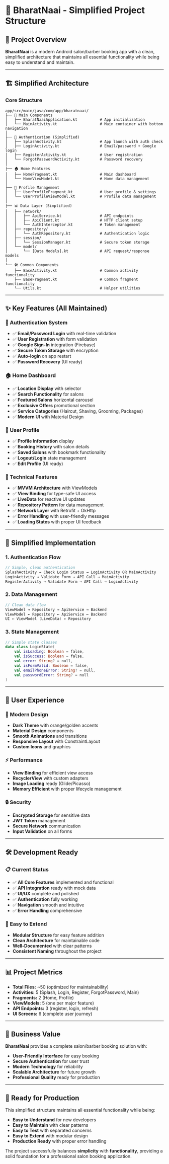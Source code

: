 # 📱 BharatNaai - Simplified Project Structure

## 🎯 **Project Overview**
**BharatNaai** is a modern Android salon/barber booking app with a clean, simplified architecture that maintains all essential functionality while being easy to understand and maintain.

---

## 🏗️ **Simplified Architecture**

### **Core Structure**
```
app/src/main/java/com/app/bharatnaai/
├── 📱 Main Components
│   ├── BharatNaaiApplication.kt          # App initialization
│   └── MainActivity.kt                   # Main container with bottom navigation
│
├── 🔐 Authentication (Simplified)
│   ├── SplashActivity.kt                 # App launch with auth check
│   ├── LoginActivity.kt                  # Email/password + Google login
│   ├── RegisterActivity.kt               # User registration
│   └── ForgotPasswordActivity.kt         # Password recovery
│
├── 🏠 Home Features
│   ├── HomeFragment.kt                   # Main dashboard
│   └── HomeViewModel.kt                  # Home data management
│
├── 👤 Profile Management
│   ├── UserProfileFragment.kt            # User profile & settings
│   └── UserProfileViewModel.kt           # Profile data management
│
├── 📊 Data Layer (Simplified)
│   ├── network/
│   │   ├── ApiService.kt                 # API endpoints
│   │   ├── ApiClient.kt                  # HTTP client setup
│   │   └── AuthInterceptor.kt            # Token management
│   ├── repository/
│   │   └── AuthRepository.kt             # Authentication logic
│   ├── session/
│   │   └── SessionManager.kt             # Secure token storage
│   └── model/
│       └── [Data Models].kt              # API request/response models
│
└── 🛠️ Common Components
    ├── BaseActivity.kt                   # Common activity functionality
    ├── BaseFragment.kt                   # Common fragment functionality
    └── Utils.kt                          # Helper utilities
```

---

## ✨ **Key Features (All Maintained)**

### **🔐 Authentication System**
- ✅ **Email/Password Login** with real-time validation
- ✅ **User Registration** with form validation
- ✅ **Google Sign-In** integration (Firebase)
- ✅ **Secure Token Storage** with encryption
- ✅ **Auto-login** on app restart
- ✅ **Password Recovery** (UI ready)

### **🏠 Home Dashboard**
- ✅ **Location Display** with selector
- ✅ **Search Functionality** for salons
- ✅ **Featured Salons** horizontal carousel
- ✅ **Exclusive Offers** promotional section
- ✅ **Service Categories** (Haircut, Shaving, Grooming, Packages)
- ✅ **Modern UI** with Material Design

### **👤 User Profile**
- ✅ **Profile Information** display
- ✅ **Booking History** with salon details
- ✅ **Saved Salons** with bookmark functionality
- ✅ **Logout/Login** state management
- ✅ **Edit Profile** (UI ready)

### **🔧 Technical Features**
- ✅ **MVVM Architecture** with ViewModels
- ✅ **View Binding** for type-safe UI access
- ✅ **LiveData** for reactive UI updates
- ✅ **Repository Pattern** for data management
- ✅ **Network Layer** with Retrofit + OkHttp
- ✅ **Error Handling** with user-friendly messages
- ✅ **Loading States** with proper UI feedback

---

## 🚀 **Simplified Implementation**

### **1. Authentication Flow**
```kotlin
// Simple, clean authentication
SplashActivity → Check Login Status → LoginActivity OR MainActivity
LoginActivity → Validate Form → API Call → MainActivity
RegisterActivity → Validate Form → API Call → LoginActivity
```

### **2. Data Management**
```kotlin
// Clean data flow
ViewModel → Repository → ApiService → Backend
ViewModel ← Repository ← ApiService ← Backend
UI ← ViewModel (LiveData) ← Repository
```

### **3. State Management**
```kotlin
// Simple state classes
data class LoginState(
    val isLoading: Boolean = false,
    val isSuccess: Boolean = false,
    val error: String? = null,
    val isFormValid: Boolean = false,
    val emailPhoneError: String? = null,
    val passwordError: String? = null
)
```

---

## 📱 **User Experience**

### **🎨 Modern Design**
- **Dark Theme** with orange/golden accents
- **Material Design** components
- **Smooth Animations** and transitions
- **Responsive Layout** with ConstraintLayout
- **Custom Icons** and graphics

### **⚡ Performance**
- **View Binding** for efficient view access
- **RecyclerView** with custom adapters
- **Image Loading** ready (Glide/Picasso)
- **Memory Efficient** with proper lifecycle management

### **🔒 Security**
- **Encrypted Storage** for sensitive data
- **JWT Token** management
- **Secure Network** communication
- **Input Validation** on all forms

---

## 🛠️ **Development Ready**

### **📋 Current Status**
- ✅ **All Core Features** implemented and functional
- ✅ **API Integration** ready with mock data
- ✅ **UI/UX** complete and polished
- ✅ **Authentication** fully working
- ✅ **Navigation** smooth and intuitive
- ✅ **Error Handling** comprehensive

### **🔧 Easy to Extend**
- **Modular Structure** for easy feature addition
- **Clean Architecture** for maintainable code
- **Well-Documented** with clear patterns
- **Consistent Naming** throughout the project

---

## 📊 **Project Metrics**

- **Total Files:** ~50 (optimized for maintainability)
- **Activities:** 5 (Splash, Login, Register, ForgotPassword, Main)
- **Fragments:** 2 (Home, Profile)
- **ViewModels:** 5 (one per major feature)
- **API Endpoints:** 3 (register, login, refresh)
- **UI Screens:** 6 (complete user journey)

---

## 🎯 **Business Value**

**BharatNaai** provides a complete salon/barber booking solution with:
- **User-Friendly Interface** for easy booking
- **Secure Authentication** for user trust
- **Modern Technology** for reliability
- **Scalable Architecture** for future growth
- **Professional Quality** ready for production

---

## 🚀 **Ready for Production**

This simplified structure maintains all essential functionality while being:
- **Easy to Understand** for new developers
- **Easy to Maintain** with clear patterns
- **Easy to Test** with separated concerns
- **Easy to Extend** with modular design
- **Production Ready** with proper error handling

The project successfully balances **simplicity** with **functionality**, providing a solid foundation for a professional salon booking application.
